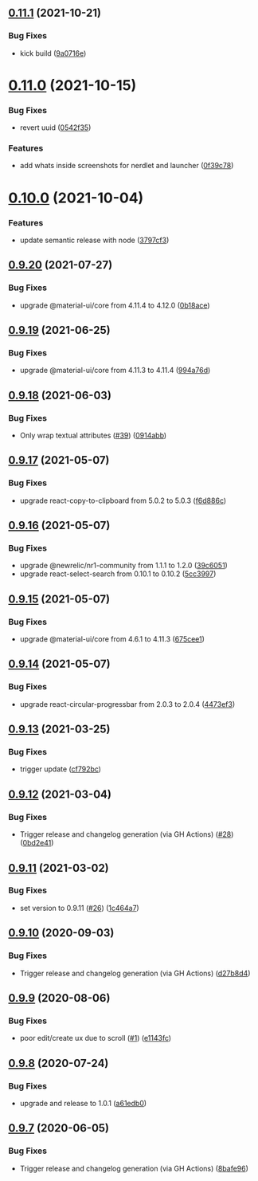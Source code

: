 ## [0.11.1](https://github.com/newrelic/nr1-metrics-aggregator/compare/v0.11.0...v0.11.1) (2021-10-21)


### Bug Fixes

* kick build ([9a0716e](https://github.com/newrelic/nr1-metrics-aggregator/commit/9a0716ee626a8f9f63aaef88564acbdd1582f505))

# [0.11.0](https://github.com/newrelic/nr1-metrics-aggregator/compare/v0.10.0...v0.11.0) (2021-10-15)


### Bug Fixes

* revert uuid ([0542f35](https://github.com/newrelic/nr1-metrics-aggregator/commit/0542f35ac45eec13dddc58c2a9c0c276583715db))


### Features

* add whats inside screenshots for nerdlet and launcher ([0f39c78](https://github.com/newrelic/nr1-metrics-aggregator/commit/0f39c7866d0a0e70511dc4a9690f7c570dd11068))

# [0.10.0](https://github.com/newrelic/nr1-metrics-aggregator/compare/v0.9.20...v0.10.0) (2021-10-04)


### Features

* update semantic release with node ([3797cf3](https://github.com/newrelic/nr1-metrics-aggregator/commit/3797cf30c844b8627e0e7150c5aafce64c2c389b))

## [0.9.20](https://github.com/newrelic/nr1-metrics-aggregator/compare/v0.9.19...v0.9.20) (2021-07-27)


### Bug Fixes

* upgrade @material-ui/core from 4.11.4 to 4.12.0 ([0b18ace](https://github.com/newrelic/nr1-metrics-aggregator/commit/0b18acedecdfb67d4f167a0b82d1ababf99cb246))

## [0.9.19](https://github.com/newrelic/nr1-metrics-aggregator/compare/v0.9.18...v0.9.19) (2021-06-25)


### Bug Fixes

* upgrade @material-ui/core from 4.11.3 to 4.11.4 ([994a76d](https://github.com/newrelic/nr1-metrics-aggregator/commit/994a76d1bf07ee155aa5c0faf86a58eeaff1dce3))

## [0.9.18](https://github.com/newrelic/nr1-metrics-aggregator/compare/v0.9.17...v0.9.18) (2021-06-03)


### Bug Fixes

* Only wrap textual attributes ([#39](https://github.com/newrelic/nr1-metrics-aggregator/issues/39)) ([0914abb](https://github.com/newrelic/nr1-metrics-aggregator/commit/0914abbab61543394573d0c9ce89b461a3204bb8))

## [0.9.17](https://github.com/newrelic/nr1-metrics-aggregator/compare/v0.9.16...v0.9.17) (2021-05-07)


### Bug Fixes

* upgrade react-copy-to-clipboard from 5.0.2 to 5.0.3 ([f6d886c](https://github.com/newrelic/nr1-metrics-aggregator/commit/f6d886c1d28047be8b6c58feb6ebbbc464ddc325))

## [0.9.16](https://github.com/newrelic/nr1-metrics-aggregator/compare/v0.9.15...v0.9.16) (2021-05-07)


### Bug Fixes

* upgrade @newrelic/nr1-community from 1.1.1 to 1.2.0 ([39c6051](https://github.com/newrelic/nr1-metrics-aggregator/commit/39c6051cddfd5fa32ecd133cde258b1f300a4725))
* upgrade react-select-search from 0.10.1 to 0.10.2 ([5cc3997](https://github.com/newrelic/nr1-metrics-aggregator/commit/5cc3997fbf51b53096af4fb784f38b828005f636))

## [0.9.15](https://github.com/newrelic/nr1-metrics-aggregator/compare/v0.9.14...v0.9.15) (2021-05-07)


### Bug Fixes

* upgrade @material-ui/core from 4.6.1 to 4.11.3 ([675cee1](https://github.com/newrelic/nr1-metrics-aggregator/commit/675cee163a9771a6e215fa0b13053be0a7453ceb))

## [0.9.14](https://github.com/newrelic/nr1-metrics-aggregator/compare/v0.9.13...v0.9.14) (2021-05-07)


### Bug Fixes

* upgrade react-circular-progressbar from 2.0.3 to 2.0.4 ([4473ef3](https://github.com/newrelic/nr1-metrics-aggregator/commit/4473ef35a53f4d750817d9bddfde130adb5cad80))

## [0.9.13](https://github.com/newrelic/nr1-metrics-aggregator/compare/v0.9.12...v0.9.13) (2021-03-25)


### Bug Fixes

* trigger update ([cf792bc](https://github.com/newrelic/nr1-metrics-aggregator/commit/cf792bcb7a39b36fc6641b22b035d74572a28cfa))

## [0.9.12](https://github.com/newrelic/nr1-metrics-aggregator/compare/v0.9.11...v0.9.12) (2021-03-04)


### Bug Fixes

* Trigger release and changelog generation (via GH Actions) ([#28](https://github.com/newrelic/nr1-metrics-aggregator/issues/28)) ([0bd2e41](https://github.com/newrelic/nr1-metrics-aggregator/commit/0bd2e411ad6fcbd692b11cd4490cbe8ec9711497))

## [0.9.11](https://github.com/newrelic/nr1-metrics-aggregator/compare/v0.9.10...v0.9.11) (2021-03-02)


### Bug Fixes

* set version to 0.9.11 ([#26](https://github.com/newrelic/nr1-metrics-aggregator/issues/26)) ([1c464a7](https://github.com/newrelic/nr1-metrics-aggregator/commit/1c464a7eb347bd889db02b17f2be19c10346e3b1))

## [0.9.10](https://github.com/newrelic/nr1-metrics-aggregator/compare/v0.9.9...v0.9.10) (2020-09-03)


### Bug Fixes

* Trigger release and changelog generation (via GH Actions) ([d27b8d4](https://github.com/newrelic/nr1-metrics-aggregator/commit/d27b8d41944b0e943222471037c1071f5d71c97d))

## [0.9.9](https://github.com/newrelic/nr1-metrics-aggregator/compare/v0.9.8...v0.9.9) (2020-08-06)


### Bug Fixes

* poor edit/create ux due to scroll ([#1](https://github.com/newrelic/nr1-metrics-aggregator/issues/1)) ([e1143fc](https://github.com/newrelic/nr1-metrics-aggregator/commit/e1143fcb4f7da4e8469e8092d8e3ac14dfce4836))

## [0.9.8](https://github.com/newrelic/nr1-metrics-aggregator/compare/v0.9.7...v0.9.8) (2020-07-24)


### Bug Fixes

* upgrade and release to 1.0.1 ([a61edb0](https://github.com/newrelic/nr1-metrics-aggregator/commit/a61edb0366fc0d2d610b5593459393f475f88db4))

## [0.9.7](https://github.com/newrelic/nr1-metrics-aggregator/compare/v0.9.6...v0.9.7) (2020-06-05)


### Bug Fixes

* Trigger release and changelog generation (via GH Actions) ([8bafe96](https://github.com/newrelic/nr1-metrics-aggregator/commit/8bafe962db1a5289692e0cd79b18119f4b99ad1b))
